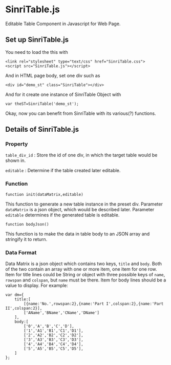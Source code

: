 # SinriTable.js
Editable Table Component in Javascript for Web Page.

## Set up SinriTable.js

You need to load the this with

	<link rel="stylesheet" type="text/css" href="SinriTable.css">
	<script src="SinriTable.js"></script>

And in HTML page body, set one div such as 

	<div id="demo_st" class="SinriTable"></div>

And for it create one instance of SinriTable Object with

	var theST=SinriTable('demo_st');

Okay, now you can benefit from SinriTable with its various(?) functions.

## Details of SinriTable.js

### Property

`table_div_id` : Store the id of one div, in which the target table would be shown in.

`editable` : Determine if the table created later editable.

### Function

`function init(dataMatrix,editable)`

This function to generate a new table instance in the preset div. Parameter `dataMatrix` is a json object, which would be described later. Parameter `editable` determines if the generated table is editable.

`function bodyJson()`

This function is to make the data in table body to an JSON array and stringify it to return.

### Data Format

Data Matrix is a json object which contains two keys, `title` and `body`. Both of the two contain an array with one or more item, one item for one row. Item for title lines could be String or object with three possible keys of `name`, `rowspan` and `colspan`, but `name` must be there. Item for body lines should be a value to display. For example:

	var dm={
		title:[
			[{name:'No.',rowspan:2},{name:'Part I',colspan:2},{name:'Part II',colspan:2}],
			['AName','BName','CName','DName']
		],
		body:[
			['0','A','B','C','D'],
			['1','A1','B1','C1','D1'],
			['2','A2','B2','C2','D2'],
			['3','A3','B3','C3','D3'],
			['4','A4','B4','C4','D4'],
			['5','A5','B5','C5','D5'],
		]
	};


